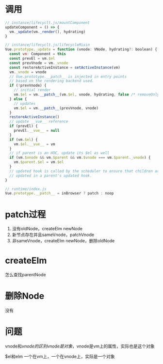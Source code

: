 # 调用

```javascript
// instance/lifecyclt.js/mountComponent
updateComponent = () => {
  vm._update(vm._render(), hydrating)
}

// instance/lifecyclt.js/lifecycleMixin
Vue.prototype._update = function (vnode: VNode, hydrating?: boolean) {
  const vm: Component = this
  const prevEl = vm.$el
  const prevVnode = vm._vnode
  const restoreActiveInstance = setActiveInstance(vm)
  vm._vnode = vnode
  // Vue.prototype.__patch__ is injected in entry points
  // based on the rendering backend used.
  if (!prevVnode) {
    // initial render
    vm.$el = vm.__patch__(vm.$el, vnode, hydrating, false /* removeOnly */)
  } else {
    // updates
    vm.$el = vm.__patch__(prevVnode, vnode)
  }
  restoreActiveInstance()
  // update __vue__ reference
  if (prevEl) {
    prevEl.__vue__ = null
  }
  if (vm.$el) {
    vm.$el.__vue__ = vm
  }
  // if parent is an HOC, update its $el as well
  if (vm.$vnode && vm.$parent && vm.$vnode === vm.$parent._vnode) {
    vm.$parent.$el = vm.$el
  }
  // updated hook is called by the scheduler to ensure that children are
  // updated in a parent's updated hook.
}

// runtime/index.js
Vue.prototype.__patch__ = inBrowser ? patch : noop
```


# patch过程
1. 没有oldNode，createElm newNode
2. 新节点存在并且sameVnode，patchVnode
3. 非sameVnode，createElm newNode，删除oldNode

# createElm
怎么查找parentNode

# 删除Node
没有


# 

# 问题
vnode和$vnode的区别
vnode是对象，$vnode是vm上的属性，实际也是这个对象

$el和elm
一个在vm上，一个在vnode上，实际是一个对象